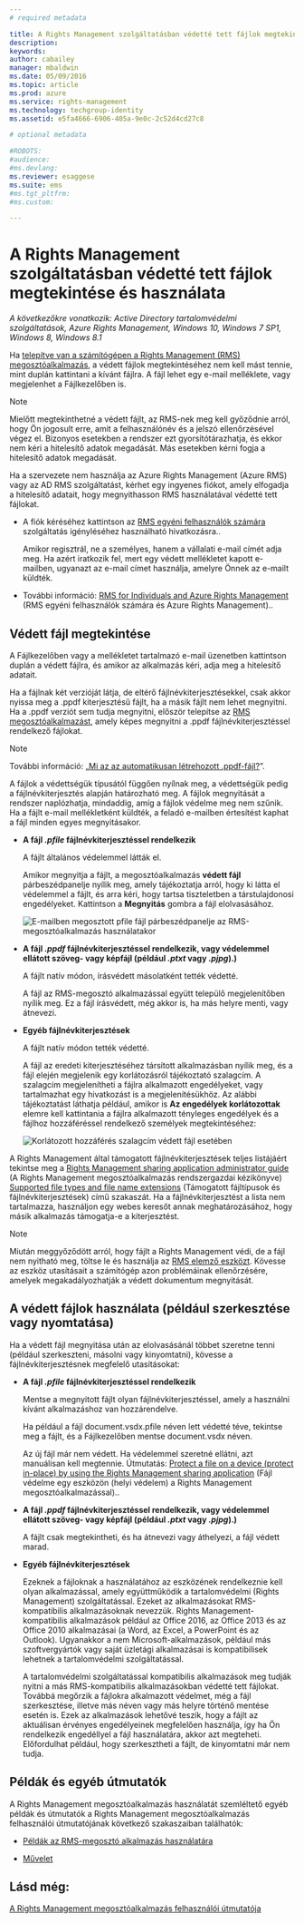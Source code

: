 ```yaml
---
# required metadata

title: A Rights Management szolgáltatásban védetté tett fájlok megtekintése és használata | Azure RMS
description:
keywords:
author: cabailey
manager: mbaldwin
ms.date: 05/09/2016
ms.topic: article
ms.prod: azure
ms.service: rights-management
ms.technology: techgroup-identity
ms.assetid: e5fa4666-6906-405a-9e0c-2c52d4cd27c8

# optional metadata

#ROBOTS:
#audience:
#ms.devlang:
ms.reviewer: esaggese
ms.suite: ems
#ms.tgt_pltfrm:
#ms.custom:

---
```


# A Rights Management szolgáltatásban védetté tett fájlok megtekintése és használata

*A következőkre vonatkozik: Active Directory tartalomvédelmi szolgáltatások, Azure Rights Management, Windows 10, Windows 7 SP1, Windows 8, Windows 8.1*

Ha [telepítve van a számítógépen a Rights Management (RMS) megosztóalkalmazás](install-sharing-app.md), a védett fájlok megtekintéséhez nem kell mást tennie, mint duplán kattintani a kívánt fájlra. A fájl lehet egy e-mail melléklete, vagy megjelenhet a Fájlkezelőben is.

> [!NOTE]
> Mielőtt megtekinthetné a védett fájlt, az RMS-nek meg kell győződnie arról, hogy Ön jogosult erre, amit a felhasználónév és a jelszó ellenőrzésével végez el. Bizonyos esetekben a rendszer ezt gyorsítótárazhatja, és ekkor nem kéri a hitelesítő adatok megadását. Más esetekben kérni fogja a hitelesítő adatok megadását.
>
> Ha a szervezete nem használja az Azure Rights Management (Azure RMS) vagy az AD RMS szolgáltatást, kérhet egy ingyenes fiókot, amely elfogadja a hitelesítő adatait, hogy megnyithasson RMS használatával védetté tett fájlokat.
>
> -   A fiók kéréséhez kattintson az [RMS egyéni felhasználók számára](http://go.microsoft.com/fwlink/?LinkId=309469) szolgáltatás igényléséhez használható hivatkozásra..
>
>     Amikor regisztrál, ne a személyes, hanem a vállalati e-mail címét adja meg. Ha azért iratkozik fel, mert egy védett mellékletet kapott e-mailben, ugyanazt az e-mail címet használja, amelyre Önnek az e-mailt küldték.
> -   További információ: [RMS for Individuals and Azure Rights Management](../understand-explore/rms-for-individuals.md) (RMS egyéni felhasználók számára és Azure Rights Management)..

## Védett fájl megtekintése
A Fájlkezelőben vagy a mellékletet tartalmazó e-mail üzenetben kattintson duplán a védett fájlra, és amikor az alkalmazás kéri, adja meg a hitelesítő adatait.

Ha a fájlnak két verzióját látja, de eltérő fájlnévkiterjesztésekkel, csak akkor nyissa meg a .ppdf kiterjesztésű fájlt, ha a másik fájlt nem lehet megnyitni. Ha a .ppdf verziót sem tudja megnyitni, először telepítse az [RMS megosztóalkalmazást](install-sharing-app.md), amely képes megnyitni a .ppdf fájlnévkiterjesztéssel rendelkező fájlokat.

> [!NOTE]
> További információ: „[Mi az az automatikusan létrehozott .ppdf-fájl?](sharing-app-dialog-box.md#what-s-the-ppdf-file-that-s-automatically-created-)”.

A fájlok a védettségük típusától függően nyílnak meg, a védettségük pedig a fájlnévkiterjesztés alapján határozható meg. A fájlok megnyitását a rendszer naplózhatja, mindaddig, amíg a fájlok védelme meg nem szűnik. Ha a fájlt e-mail mellékletként küldték, a feladó e-mailben értesítést kaphat a fájl minden egyes megnyitásakor.

- **A fájl *.pfile* fájlnévkiterjesztéssel rendelkezik**

    A fájlt általános védelemmel látták el.

    Amikor megnyitja a fájlt, a megosztóalkalmazás **védett fájl** párbeszédpanelje nyílik meg, amely tájékoztatja arról, hogy ki látta el védelemmel a fájlt, és arra kéri, hogy tartsa tiszteletben a társtulajdonosi engedélyeket. Kattintson a **Megnyitás** gombra a fájl elolvasásához.

    ![E-mailben megosztott pfile fájl párbeszédpanelje az RMS-megosztóalkalmazás használatakor](../media/ADRMS_MSRMSApp_PfilePermission.png)

- **A fájl *.ppdf* fájlnévkiterjesztéssel rendelkezik, vagy védelemmel ellátott szöveg- vagy képfájl (például *.ptxt* vagy *.pjpg*).)**

    A fájlt natív módon, írásvédett másolatként tették védetté.

    A fájl az RMS-megosztó alkalmazással együtt települő megjelenítőben nyílik meg. Ez a fájl írásvédett, még akkor is, ha más helyre menti, vagy átnevezi.

- **Egyéb fájlnévkiterjesztések**

    A fájlt natív módon tették védetté.

    A fájl az eredeti kiterjesztéséhez társított alkalmazásban nyílik meg, és a fájl elején megjelenik egy korlátozásról tájékoztató szalagcím. A szalagcím megjelenítheti a fájlra alkalmazott engedélyeket, vagy tartalmazhat egy hivatkozást is a megjelenítésükhöz. Az alábbi tájékoztatást láthatja például, amikor is **Az engedélyek korlátozottak** elemre kell kattintania a fájlra alkalmazott tényleges engedélyek és a fájlhoz hozzáféréssel rendelkező személyek megtekintéséhez:

    ![Korlátozott hozzáférés szalagcím védett fájl esetében](../media/ADRMS_MSRMSApp_RestrictedAccess.png)



A Rights Management által támogatott fájlnévkiterjesztések teljes listájáért tekintse meg a [Rights Management sharing application administrator guide](sharing-app-admin-guide.md) (A Rights Management megosztóalkalmazás rendszergazdai kézikönyve) [Supported file types and file name extensions](sharing-app-admin-guide-technical.md#supported-file-types-and-file-name-extensions) (Támogatott fájltípusok és fájlnévkiterjesztések) című szakaszát. Ha a fájlnévkiterjesztést a lista nem tartalmazza, használjon egy webes keresőt annak meghatározásához, hogy másik alkalmazás támogatja-e a kiterjesztést.

> [!NOTE]
> Miután meggyőződött arról, hogy fájlt a Rights Management védi, de a fájl nem nyitható meg, töltse le és használja az [RMS elemző eszközt](https://www.microsoft.com/en-us/download/details.aspx?id=46437). Kövesse az eszköz utasításait a számítógép azon problémáinak ellenőrzésére, amelyek megakadályozhatják a védett dokumentum megnyitását.

## A védett fájlok használata (például szerkesztése vagy nyomtatása)
Ha a védett fájl megnyitása után az elolvasásánál többet szeretne tenni (például szerkeszteni, másolni vagy kinyomtatni), kövesse a fájlnévkiterjesztésnek megfelelő utasításokat:

- **A fájl *.pfile* fájlnévkiterjesztéssel rendelkezik**

    Mentse a megnyitott fájlt olyan fájlnévkiterjesztéssel, amely a használni kívánt alkalmazáshoz van hozzárendelve.

    Ha például a fájl document.vsdx.pfile néven lett védetté téve, tekintse meg a fájlt, és a Fájlkezelőben mentse document.vsdx néven.

    Az új fájl már nem védett. Ha védelemmel szeretné ellátni, azt manuálisan kell megtennie. Útmutatás: [Protect a file on a device (protect in-place) by using the Rights Management sharing application](sharing-app-protect-in-place.md) (Fájl védelme egy eszközön (helyi védelem) a Rights Management megosztóalkalmazással)..

- **A fájl *.ppdf* fájlnévkiterjesztéssel rendelkezik, vagy védelemmel ellátott szöveg- vagy képfájl (például *.ptxt* vagy *.pjpg*).)**

    A fájlt csak megtekintheti, és ha átnevezi vagy áthelyezi, a fájl védett marad.

- **Egyéb fájlnévkiterjesztések**

    Ezeknek a fájloknak a használatához az eszközének rendelkeznie kell olyan alkalmazással, amely együttműködik a tartalomvédelmi (Rights Management) szolgáltatással. Ezeket az alkalmazásokat RMS-kompatibilis alkalmazásoknak nevezzük. Rights Management-kompatibilis alkalmazások például az Office 2016, az Office 2013 és az Office 2010 alkalmazásai (a Word, az Excel, a PowerPoint és az Outlook). Ugyanakkor a nem Microsoft-alkalmazások, például más szoftvergyártók vagy saját üzletági alkalmazásai is kompatibilisek lehetnek a tartalomvédelmi szolgáltatással.

    A tartalomvédelmi szolgáltatással kompatibilis alkalmazások meg tudják nyitni a más RMS-kompatibilis alkalmazásokban védetté tett fájlokat. Továbbá megőrzik a fájlokra alkalmazott védelmet, még a fájl szerkesztése, illetve más néven vagy más helyre történő mentése esetén is. Ezek az alkalmazások lehetővé teszik, hogy a fájlt az aktuálisan érvényes engedélyeinek megfelelően használja, így ha Ön rendelkezik engedéllyel a fájl használatára, akkor azt megteheti. Előfordulhat például, hogy szerkesztheti a fájlt, de kinyomtatni már nem tudja.


## Példák és egyéb útmutatók
A Rights Management megosztóalkalmazás használatát szemléltető egyéb példák és útmutatók a Rights Management megosztóalkalmazás felhasználói útmutatójának következő szakaszaiban találhatók:

-   [Példák az RMS-megosztó alkalmazás használatára](sharing-app-user-guide.md#examples-for-using-the-rms-sharing-application)

-   [Művelet](sharing-app-user-guide.md#what-do-you-want-to-do-)

## Lásd még:
[A Rights Management megosztóalkalmazás felhasználói útmutatója](sharing-app-user-guide.md)


<!--HONumber=May16_HO2-->


